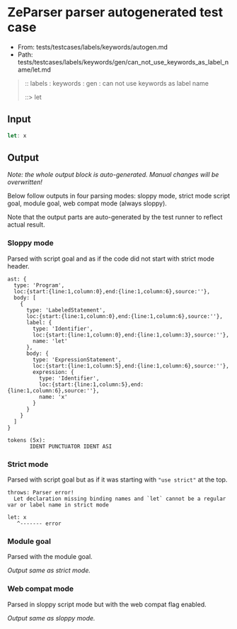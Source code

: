 # ZeParser parser autogenerated test case

- From: tests/testcases/labels/keywords/autogen.md
- Path: tests/testcases/labels/keywords/gen/can_not_use_keywords_as_label_name/let.md

> :: labels : keywords : gen : can not use keywords as label name
>
> ::> let

## Input


`````js
let: x
`````

## Output

_Note: the whole output block is auto-generated. Manual changes will be overwritten!_

Below follow outputs in four parsing modes: sloppy mode, strict mode script goal, module goal, web compat mode (always sloppy).

Note that the output parts are auto-generated by the test runner to reflect actual result.

### Sloppy mode

Parsed with script goal and as if the code did not start with strict mode header.

`````
ast: {
  type: 'Program',
  loc:{start:{line:1,column:0},end:{line:1,column:6},source:''},
  body: [
    {
      type: 'LabeledStatement',
      loc:{start:{line:1,column:0},end:{line:1,column:6},source:''},
      label: {
        type: 'Identifier',
        loc:{start:{line:1,column:0},end:{line:1,column:3},source:''},
        name: 'let'
      },
      body: {
        type: 'ExpressionStatement',
        loc:{start:{line:1,column:5},end:{line:1,column:6},source:''},
        expression: {
          type: 'Identifier',
          loc:{start:{line:1,column:5},end:{line:1,column:6},source:''},
          name: 'x'
        }
      }
    }
  ]
}

tokens (5x):
       IDENT PUNCTUATOR IDENT ASI
`````

### Strict mode

Parsed with script goal but as if it was starting with `"use strict"` at the top.

`````
throws: Parser error!
  Let declaration missing binding names and `let` cannot be a regular var or label name in strict mode

let: x
   ^------- error
`````


### Module goal

Parsed with the module goal.

_Output same as strict mode._

### Web compat mode

Parsed in sloppy script mode but with the web compat flag enabled.

_Output same as sloppy mode._
